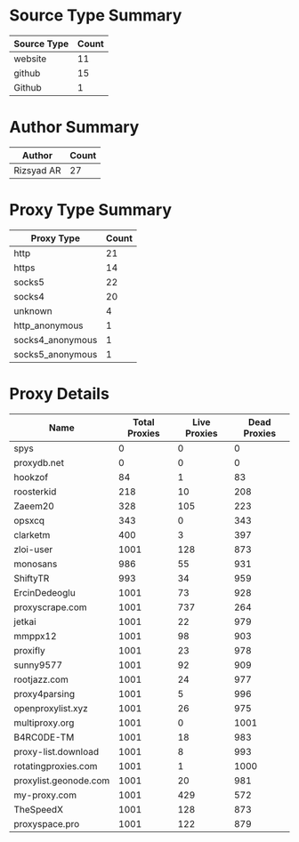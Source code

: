 # Source Type Summary

| Source Type | Count |
|-------------|-------|
| website | 11 |
| github | 15 |
| Github | 1 |


# Author Summary

| Author | Count |
|--------|-------|
| Rizsyad AR | 27 |


# Proxy Type Summary

| Proxy Type | Count |
|------------|-------|
| http | 21 |
| https | 14 |
| socks5 | 22 |
| socks4 | 20 |
| unknown | 4 |
| http_anonymous | 1 |
| socks4_anonymous | 1 |
| socks5_anonymous | 1 |


# Proxy Details

| Name | Total Proxies | Live Proxies | Dead Proxies |
|------|---------------|--------------|---------------|
| spys | 0 | 0 | 0 |
| proxydb.net | 0 | 0 | 0 |
| hookzof | 84 | 1 | 83 |
| roosterkid | 218 | 10 | 208 |
| Zaeem20 | 328 | 105 | 223 |
| opsxcq | 343 | 0 | 343 |
| clarketm | 400 | 3 | 397 |
| zloi-user | 1001 | 128 | 873 |
| monosans | 986 | 55 | 931 |
| ShiftyTR | 993 | 34 | 959 |
| ErcinDedeoglu | 1001 | 73 | 928 |
| proxyscrape.com | 1001 | 737 | 264 |
| jetkai | 1001 | 22 | 979 |
| mmppx12 | 1001 | 98 | 903 |
| proxifly | 1001 | 23 | 978 |
| sunny9577 | 1001 | 92 | 909 |
| rootjazz.com | 1001 | 24 | 977 |
| proxy4parsing | 1001 | 5 | 996 |
| openproxylist.xyz | 1001 | 26 | 975 |
| multiproxy.org | 1001 | 0 | 1001 |
| B4RC0DE-TM | 1001 | 18 | 983 |
| proxy-list.download | 1001 | 8 | 993 |
| rotatingproxies.com | 1001 | 1 | 1000 |
| proxylist.geonode.com | 1001 | 20 | 981 |
| my-proxy.com | 1001 | 429 | 572 |
| TheSpeedX | 1001 | 128 | 873 |
| proxyspace.pro | 1001 | 122 | 879 |
